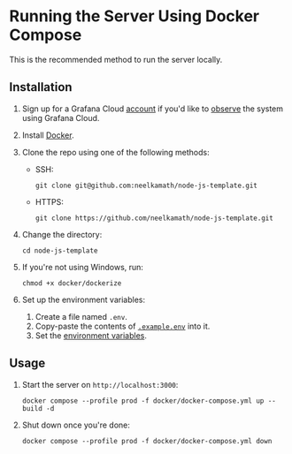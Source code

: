 # Running the Server Using Docker Compose

This is the recommended method to run the server locally.

## Installation

1. Sign up for a Grafana Cloud [account](https://grafana.com/auth/sign-up/create-user) if you'd like to [observe](grafana-cloud.md) the system using Grafana Cloud.
2. Install [Docker](https://docs.docker.com/get-docker/).
3. Clone the repo using one of the following methods:

   - SSH:

     ```shell
     git clone git@github.com:neelkamath/node-js-template.git
     ```

   - HTTPS:

     ```shell
     git clone https://github.com/neelkamath/node-js-template.git
     ```

4. Change the directory:

   ```shell
   cd node-js-template
   ```

5. If you're not using Windows, run:

   ```shell
   chmod +x docker/dockerize
   ```

6. Set up the environment variables:
   1. Create a file named `.env`.
   2. Copy-paste the contents of [`.example.env`](.example.env) into it.
   3. Set the [environment variables](docs/env.md).

## Usage

1. Start the server on `http://localhost:3000`:

   ```shell
   docker compose --profile prod -f docker/docker-compose.yml up --build -d
   ```

2. Shut down once you're done:

   ```shell
   docker compose --profile prod -f docker/docker-compose.yml down
   ```
